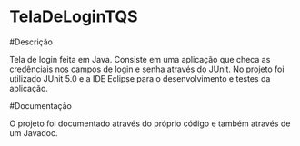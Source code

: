 # TelaDeLoginTQS

#Descrição

Tela de login feita em Java. Consiste em uma aplicação que checa as credênciais nos campos de login e senha através do JUnit.
No projeto foi utilizado JUnit 5.0 e a IDE Eclipse para o desenvolvimento e testes da aplicação.

#Documentação

O projeto foi documentado através do próprio código e também através de um Javadoc.

